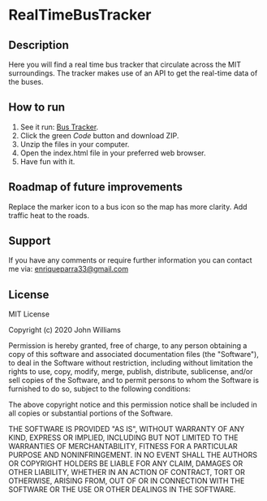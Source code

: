 # RealTimeBusTracker

## Description

Here you will find a real time bus tracker that circulate across the MIT surroundings. The tracker makes use of an API to get the real-time data of the buses.

## How to run

1. See it run: <a href="https://enriqueparra33.github.io/RealTimeBusTracker/">Bus Tracker</a>.
2. Click the green *Code* button and download ZIP.
3. Unzip the files in your computer. 
4. Open the index.html file in your preferred web browser.
5. Have fun with it.

## Roadmap of future improvements

Replace the marker icon to a bus icon so the map has more clarity. Add traffic heat to the roads. 

## Support

If you have any comments or require further information you can contact me via: enriqueparra33@gmail.com

## License

MIT License

Copyright (c) 2020 John Williams

Permission is hereby granted, free of charge, to any person obtaining a copy of this software and associated documentation files (the "Software"), to deal in the Software without restriction, including without limitation the rights to use, copy, modify, merge, publish, distribute, sublicense, and/or sell copies of the Software, and to permit persons to whom the Software is furnished to do so, subject to the following conditions:

The above copyright notice and this permission notice shall be included in all copies or substantial portions of the Software.

THE SOFTWARE IS PROVIDED "AS IS", WITHOUT WARRANTY OF ANY KIND, EXPRESS OR IMPLIED, INCLUDING BUT NOT LIMITED TO THE WARRANTIES OF MERCHANTABILITY, FITNESS FOR A PARTICULAR PURPOSE AND NONINFRINGEMENT. IN NO EVENT SHALL THE AUTHORS OR COPYRIGHT HOLDERS BE LIABLE FOR ANY CLAIM, DAMAGES OR OTHER LIABILITY, WHETHER IN AN ACTION OF CONTRACT, TORT OR OTHERWISE, ARISING FROM, OUT OF OR IN CONNECTION WITH THE SOFTWARE OR THE USE OR OTHER DEALINGS IN THE SOFTWARE.
